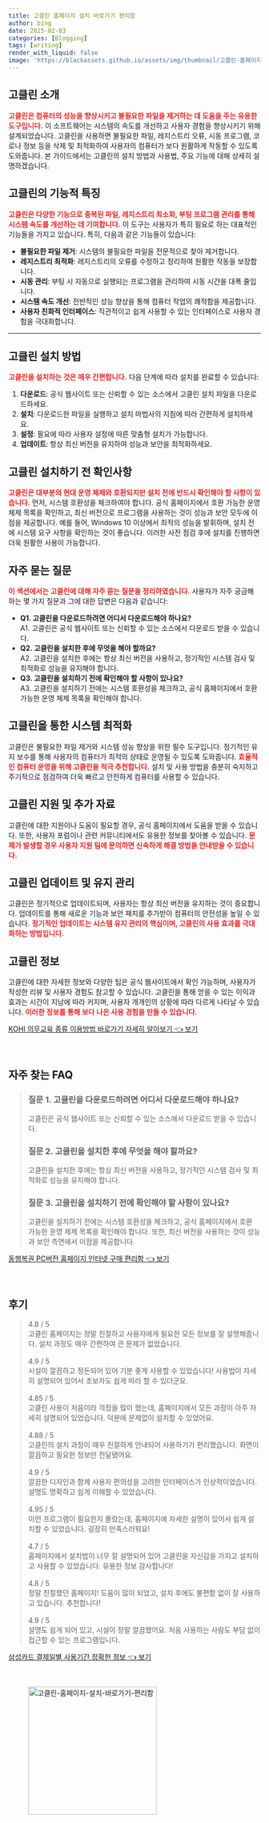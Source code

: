 ```yaml
---
title: 고클린 홈페이지 설치 바로가기 편리함
author: bing
date: 2025-02-03
categories: [Blogging]
tags: [writing]
render_with_liquid: false
image: 'https://blackassets.github.io/assets/img/thumbnail/고클린-홈페이지-설치-바로가기-편리함.webp'
---
```



<h2 id='고클린_소개'>고클린 소개</h2>

<p><b><span style="color: #ee2323;">고클린은 컴퓨터의 성능을 향상시키고 불필요한 파일을 제거하는 데 도움을 주는 유용한 도구입니다.</span></b> 이 소프트웨어는 시스템의 속도를 개선하고 사용자 경험을 향상시키기 위해 설계되었습니다. 고클린을 사용하면 불필요한 파일, 레지스트리 오류, 시동 프로그램, 코로나 정보 등을 삭제 및 최적화하여 사용자의 컴퓨터가 보다 원활하게 작동할 수 있도록 도와줍니다. 본 가이드에서는 고클린의 설치 방법과 사용법, 주요 기능에 대해 상세히 설명하겠습니다.</p>

<h2 id='고클린의_기능'>고클린의 기능적 특징</h2>

<p><b><span style="color: #ee2323;">고클린은 다양한 기능으로 중복된 파일, 레지스트리 최소화, 부팅 프로그램 관리를 통해 시스템 속도를 개선하는 데 기여합니다.</span></b> 이 도구는 사용자가 특히 필요로 하는 대표적인 기능들을 가지고 있습니다. 특히, 다음과 같은 기능들이 있습니다:</p>

<ul>
    <li><b>불필요한 파일 제거</b>: 시스템의 불필요한 파일을 전문적으로 찾아 제거합니다.</li>
    <li><b>레지스트리 최적화</b>: 레지스트리의 오류를 수정하고 정리하여 원활한 작동을 보장합니다.</li>
    <li><b>시동 관리</b>: 부팅 시 자동으로 실행되는 프로그램을 관리하여 시동 시간을 대폭 줄입니다.</li>
    <li><b>시스템 속도 개선</b>: 전반적인 성능 향상을 통해 컴퓨터 작업의 쾌적함을 제공합니다.</li>
    <li><b>사용자 친화적 인터페이스</b>: 직관적이고 쉽게 사용할 수 있는 인터페이스로 사용자 경험을 극대화합니다.</li>
</ul>

<hr />

<h2 id='고클린_설치_방법'>고클린 설치 방법</h2>

<p><b><span style="color: #ee2323;">고클린을 설치하는 것은 매우 간편합니다.</span></b> 다음 단계에 따라 설치를 완료할 수 있습니다:</p>

<ol>
    <li><b>다운로드</b>: 공식 웹사이트 또는 신뢰할 수 있는 소스에서 고클린 설치 파일을 다운로드하세요.</li>
    <li><b>설치</b>: 다운로드한 파일을 실행하고 설치 마법사의 지침에 따라 간편하게 설치하세요.</li>
    <li><b>설정</b>: 필요에 따라 사용자 설정에 따른 맞춤형 설치가 가능합니다.</li>
    <li><b>업데이트</b>: 항상 최신 버전을 유지하여 성능과 보안을 최적화하세요.</li>
</ol>

<h2 id='설치_전_확인사항'>고클린 설치하기 전 확인사항</h2>

<p><b><span style="color: #ee2323;">고클린은 대부분의 현대 운영 체제와 호환되지만 설치 전에 반드시 확인해야 할 사항이 있습니다.</span></b> 먼저, 시스템 호환성을 체크하여야 합니다. 공식 홈페이지에서 호환 가능한 운영 체제 목록을 확인하고, 최신 버전으로 프로그램을 사용하는 것이 성능과 보안 모두에 이점을 제공합니다. 예를 들어, Windows 10 이상에서 최적의 성능을 발휘하며, 설치 전에 시스템 요구 사항을 확인하는 것이 좋습니다. 이러한 사전 점검 후에 설치를 진행하면 더욱 원활한 사용이 가능합니다.</p>

<h2 id='자주_묻는_질문'>자주 묻는 질문</h2>

<p><b><span style="color: #ee2323;">이 섹션에서는 고클린에 대해 자주 묻는 질문을 정리하였습니다.</span></b> 사용자가 자주 궁금해 하는 몇 가지 질문과 그에 대한 답변은 다음과 같습니다:</p>

<ul>
    <li><b>Q1. 고클린을 다운로드하려면 어디서 다운로드해야 하나요?</b> <br> A1. 고클린은 공식 웹사이트 또는 신뢰할 수 있는 소스에서 다운로드 받을 수 있습니다.</li>
    <li><b>Q2. 고클린을 설치한 후에 무엇을 해야 할까요?</b> <br> A2. 고클린을 설치한 후에는 항상 최신 버전을 사용하고, 정기적인 시스템 검사 및 최적화로 성능을 유지해야 합니다.</li>
    <li><b>Q3. 고클린을 설치하기 전에 확인해야 할 사항이 있나요?</b> <br> A3. 고클린을 설치하기 전에는 시스템 호환성을 체크하고, 공식 홈페이지에서 호환 가능한 운영 체제 목록을 확인해야 합니다.</li>
</ul>

<h2 id='고클린_결론'>고클린을 통한 시스템 최적화</h2>

<p>고클린은 불필요한 파일 제거와 시스템 성능 향상을 위한 필수 도구입니다. 정기적인 유지 보수를 통해 사용자의 컴퓨터가 최적의 상태로 운영될 수 있도록 도와줍니다. <b><span style="color: #ee2323;">효율적인 컴퓨터 운영을 위해 고클린을 적극 추천합니다.</span></b> 설치 및 사용 방법을 충분히 숙지하고 주기적으로 점검하여 더욱 빠르고 안전하게 컴퓨터를 사용할 수 있습니다.</p>

<h2 id='고클린_지원'>고클린 지원 및 추가 자료</h2>

<p>고클린에 대한 지원이나 도움이 필요할 경우, 공식 홈페이지에서 도움을 받을 수 있습니다. 또한, 사용자 포럼이나 관련 커뮤니티에서도 유용한 정보를 찾아볼 수 있습니다. <b><span style="color: #ee2323;">문제가 발생할 경우 사용자 지원 팀에 문의하면 신속하게 해결 방법을 안내받을 수 있습니다.</span></b></p>

<h2 id='고클린_업데이트'>고클린 업데이트 및 유지 관리</h2>

<p>고클린은 정기적으로 업데이트되며, 사용자는 항상 최신 버전을 유지하는 것이 중요합니다. 업데이트를 통해 새로운 기능과 보안 패치를 추가받아 컴퓨터의 안전성을 높일 수 있습니다. <b><span style="color: #ee2323;">정기적인 업데이트는 시스템 유지 관리의 핵심이며, 고클린의 사용 효과를 극대화하는 방법입니다.</span></b></p>

<h2 id='고클린_정보'>고클린 정보</h2>

<p>고클린에 대한 자세한 정보와 다양한 팁은 공식 웹사이트에서 확인 가능하며, 사용자가 작성한 리뷰 및 사용자 경험도 참고할 수 있습니다. 고클린을 통해 얻을 수 있는 이익과 효과는 시간이 지남에 따라 커지며, 사용자 개개인의 상황에 따라 다르게 나타날 수 있습니다. <b><span style="color: #ee2323;">이러한 정보를 통해 보다 나은 사용 경험을 만들 수 있습니다.</span></b></p>


<p><a class="click-button" title="KOHI 의무교육 종류 이용방법 바로가기 자세히 알아보기" href="https://blackassets.github.io/posts/KOHI-%EC%9D%98%EB%AC%B4%EA%B5%90%EC%9C%A1-%EC%A2%85%EB%A5%98-%EC%9D%B4%EC%9A%A9%EB%B0%A9%EB%B2%95-%EB%B0%94%EB%A1%9C%EA%B0%80%EA%B8%B0-%EC%9E%90%EC%84%B8%ED%9E%88-%EC%95%8C%EC%95%84%EB%B3%B4%EA%B8%B0/" rel="dofollow">KOHI 의무교육 종류 이용방법 바로가기 자세히 알아보기 👈 보기</a></p><br>
<h2 id='자주_찾는_FAQ'>자주 찾는 FAQ</h2>
<div itemscope="" itemtype="https://schema.org/FAQPage"> 
<blockquote> 
<div itemscope="" itemprop="mainEntity" itemtype="https://schema.org/Question"> 
<h3 itemprop="name">질문 1. 고클린을 다운로드하려면 어디서 다운로드해야 하나요?</h3> 
<div itemscope="" itemprop="acceptedAnswer" itemtype="https://schema.org/Answer"> 
<span itemprop="text"> 
<p>고클린은 공식 웹사이트 또는 신뢰할 수 있는 소스에서 다운로드 받을 수 있습니다.</p> 
</span> 
</div> 
</div> 
<div itemscope="" itemprop="mainEntity" itemtype="https://schema.org/Question"> 
<h3 itemprop="name">질문 2. 고클린을 설치한 후에 무엇을 해야 할까요?</h3> 
<div itemscope="" itemprop="acceptedAnswer" itemtype="https://schema.org/Answer"> 
<span itemprop="text"> 
<p>고클린을 설치한 후에는 항상 최신 버전을 사용하고, 정기적인 시스템 검사 및 최적화로 성능을 유지해야 합니다.</p> 
</span> 
</div> 
</div> 
<div itemscope="" itemprop="mainEntity" itemtype="https://schema.org/Question"> 
<h3 itemprop="name">질문 3. 고클린을 설치하기 전에 확인해야 할 사항이 있나요?</h3> 
<div itemscope="" itemprop="acceptedAnswer" itemtype="https://schema.org/Answer"> 
<span itemprop="text"> 
<p>고클린을 설치하기 전에는 시스템 호환성을 체크하고, 공식 홈페이지에서 호환 가능한 운영 체제 목록을 확인해야 합니다. 또한, 최신 버전을 사용하는 것이 성능과 보안 측면에서 이점을 제공합니다.</p> 
</span> 
</div> 
</div> 
</blockquote> 
</div>
<p><a class="click-button" title="동행복권 PC버전 홈페이지 인터넷 구매 편리함" href="https://blackassets.github.io/posts/%EB%8F%99%ED%96%89%EB%B3%B5%EA%B6%8C-PC%EB%B2%84%EC%A0%84-%ED%99%88%ED%8E%98%EC%9D%B4%EC%A7%80-%EC%9D%B8%ED%84%B0%EB%84%B7-%EA%B5%AC%EB%A7%A4-%ED%8E%B8%EB%A6%AC%ED%95%A8/" rel="dofollow">동행복권 PC버전 홈페이지 인터넷 구매 편리함 👈 보기</a></p><br>
<h2 id='후기'>후기</h2>
<div itemscope itemtype="https://schema.org/Product">
  <blockquote>
  <div itemprop="review" itemscope itemtype="https://schema.org/Review">
      <div itemprop="reviewRating" itemscope itemtype="https://schema.org/Rating"> <span itemprop="ratingValue">4.8</span> / <span itemprop="bestRating">5</span> </div>
      <span itemprop="reviewBody">고클린 홈페이지는 정말 친절하고 사용자에게 필요한 모든 정보를 잘 설명해줍니다. 설치 과정도 매우 간편하여 큰 문제가 없었습니다.</span>
  </div>
  <br>
  <div itemprop="review" itemscope itemtype="https://schema.org/Review">
      <div itemprop="reviewRating" itemscope itemtype="https://schema.org/Rating"> <span itemprop="ratingValue">4.9</span> / <span itemprop="bestRating">5</span> </div>
      <span itemprop="reviewBody">시설이 깔끔하고 정돈되어 있어 기분 좋게 사용할 수 있었습니다! 사용법이 자세히 설명되어 있어서 초보자도 쉽게 따라 할 수 있더군요.</span>
  </div>
  <br>
  <div itemprop="review" itemscope itemtype="https://schema.org/Review">
      <div itemprop="reviewRating" itemscope itemtype="https://schema.org/Rating"> <span itemprop="ratingValue">4.85</span> / <span itemprop="bestRating">5</span> </div>
      <span itemprop="reviewBody">고클린 사용이 처음이라 걱정을 많이 했는데, 홈페이지에서 모든 과정이 아주 자세히 설명되어 있었습니다. 덕분에 문제없이 설치할 수 있었어요.</span>
  </div>
  <br>
  <div itemprop="review" itemscope itemtype="https://schema.org/Review">
      <div itemprop="reviewRating" itemscope itemtype="https://schema.org/Rating"> <span itemprop="ratingValue">4.88</span> / <span itemprop="bestRating">5</span> </div>
      <span itemprop="reviewBody">고클린의 설치 과정이 매우 친절하게 안내되어 사용하기가 편리했습니다. 화면이 깔끔하고 필요한 정보만 전달됐어요.</span>
  </div>
  <br>
  <div itemprop="review" itemscope itemtype="https://schema.org/Review">
      <div itemprop="reviewRating" itemscope itemtype="https://schema.org/Rating"> <span itemprop="ratingValue">4.9</span> / <span itemprop="bestRating">5</span> </div>
      <span itemprop="reviewBody">깔끔한 디자인과 함께 사용자 편의성을 고려한 인터페이스가 인상적이었습니다. 설명도 명확하고 쉽게 이해할 수 있었습니다.</span>
  </div>
  <br>
  <div itemprop="review" itemscope itemtype="https://schema.org/Review">
      <div itemprop="reviewRating" itemscope itemtype="https://schema.org/Rating"> <span itemprop="ratingValue">4.95</span> / <span itemprop="bestRating">5</span> </div>
      <span itemprop="reviewBody">이런 프로그램이 필요한지 몰랐는데, 홈페이지에 자세한 설명이 있어서 쉽게 설치할 수 있었습니다. 굉장히 만족스러워요!</span>
  </div>
  <br>
  <div itemprop="review" itemscope itemtype="https://schema.org/Review">
      <div itemprop="reviewRating" itemscope itemtype="https://schema.org/Rating"> <span itemprop="ratingValue">4.7</span> / <span itemprop="bestRating">5</span> </div>
      <span itemprop="reviewBody">홈페이지에서 설치법이 너무 잘 설명되어 있어 고클린을 자신감을 가지고 설치하고 사용할 수 있었습니다. 유용한 정보 감사합니다!</span>
  </div>
  <br>
  <div itemprop="review" itemscope itemtype="https://schema.org/Review">
      <div itemprop="reviewRating" itemscope itemtype="https://schema.org/Rating"> <span itemprop="ratingValue">4.8</span> / <span itemprop="bestRating">5</span> </div>
      <span itemprop="reviewBody">정말 친절했던 홈페이지! 도움이 많이 되었고, 설치 후에도 불편함 없이 잘 사용하고 있습니다. 추천합니다!</span>
  </div>
  <br>
  <div itemprop="review" itemscope itemtype="https://schema.org/Review">
      <div itemprop="reviewRating" itemscope itemtype="https://schema.org/Rating"> <span itemprop="ratingValue">4.9</span> / <span itemprop="bestRating">5</span> </div>
      <span itemprop="reviewBody">설명도 쉽게 되어 있고, 시설이 정말 깔끔했어요. 처음 사용하는 사람도 부담 없이 접근할 수 있는 프로그램입니다.</span>
  </div>
  </blockquote>
</div>
<p><a class="click-button" title="삼성카드 결제일별 사용기간 정확한 정보" href="https://blackassets.github.io/posts/%EC%82%BC%EC%84%B1%EC%B9%B4%EB%93%9C-%EA%B2%B0%EC%A0%9C%EC%9D%BC%EB%B3%84-%EC%82%AC%EC%9A%A9%EA%B8%B0%EA%B0%84-%EC%A0%95%ED%99%95%ED%95%9C-%EC%A0%95%EB%B3%B4/" rel="dofollow">삼성카드 결제일별 사용기간 정확한 정보 👈 보기</a></p><br>
<figure class="image"><img src="https://blackassets.github.io/assets/img/thumbnail/고클린-홈페이지-설치-바로가기-편리함.webp" alt="고클린-홈페이지-설치-바로가기-편리함" width="256" height="256"></figure>
